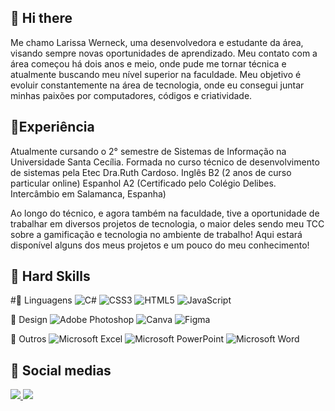 ## 👋 Hi there
Me chamo Larissa Werneck, uma desenvolvedora e estudante da área, visando sempre novas oportunidades de aprendizado. Meu contato com a área começou há dois anos e meio, onde pude me tornar técnica e atualmente buscando meu nível superior na faculdade.
Meu objetivo é evoluir constantemente na área de tecnologia, onde eu consegui juntar minhas paixões por computadores, códigos e criatividade. 

## 🥇Experiência
Atualmente cursando o 2° semestre de Sistemas de Informação na Universidade Santa Cecília.
Formada no curso técnico de desenvolvimento de sistemas pela Etec Dra.Ruth Cardoso.
Inglês B2 (2 anos de curso particular online)
Espanhol A2 (Certificado pelo Colégio Delibes. Intercâmbio em Salamanca, Espanha)

Ao longo do técnico, e agora também na faculdade, tive a oportunidade de trabalhar em diversos projetos de tecnologia, o maior deles sendo meu TCC sobre a gamificação e tecnologia no ambiente de trabalho!
Aqui estará disponível alguns dos meus projetos e um pouco do meu conhecimento!

## 🦾 Hard Skills
#📝 Linguagens
![C#](https://img.shields.io/badge/c%23-%23239120.svg?style=for-the-badge&logo=c-sharp&logoColor=white)
![CSS3](https://img.shields.io/badge/css3-%231572B6.svg?style=for-the-badge&logo=css3&logoColor=white)
![HTML5](https://img.shields.io/badge/html5-%23E34F26.svg?style=for-the-badge&logo=html5&logoColor=white)
![JavaScript](https://img.shields.io/badge/javascript-%23323330.svg?style=for-the-badge&logo=javascript&logoColor=%23F7DF1E)

🎨 Design
![Adobe Photoshop](https://img.shields.io/badge/adobe%20photoshop-%2331A8FF.svg?style=for-the-badge&logo=adobe%20photoshop&logoColor=white)
![Canva](https://img.shields.io/badge/Canva-%2300C4CC.svg?style=for-the-badge&logo=Canva&logoColor=white)
![Figma](https://img.shields.io/badge/figma-%23F24E1E.svg?style=for-the-badge&logo=figma&logoColor=white)

📌 Outros
![Microsoft Excel](https://img.shields.io/badge/Microsoft_Excel-217346?style=for-the-badge&logo=microsoft-excel&logoColor=white)
![Microsoft PowerPoint](https://img.shields.io/badge/Microsoft_PowerPoint-B7472A?style=for-the-badge&logo=microsoft-powerpoint&logoColor=white)
![Microsoft Word](https://img.shields.io/badge/Microsoft_Word-2B579A?style=for-the-badge&logo=microsoft-word&logoColor=white)


## 📱 Social medias
<a href="https://www.linkedin.com/in/larissa-werneck-soares-a33447264/">
  <img src="https://img.shields.io/badge/LinkedIn-0077B5?style=for-the-badge&logo=linkedin&logoColor=white" />
</a>
<a href="mailto:larissawerneck8@gmail.com">
  <img src="https://img.shields.io/badge/Gmail-D14836?style=for-the-badge&logo=gmail&logoColor=white" />
</a>

